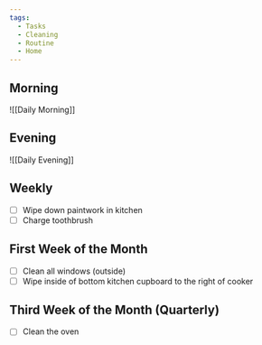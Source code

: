 ```yaml
---
tags:
  - Tasks
  - Cleaning
  - Routine
  - Home
---
```


## Morning

![[Daily Morning]]

## Evening

![[Daily Evening]]

## Weekly

- [ ] Wipe down paintwork in kitchen
- [ ] Charge toothbrush

## First Week of the Month

- [ ] Clean all windows (outside)
- [ ] Wipe inside of bottom kitchen cupboard to the right of cooker

## Third Week of the Month (Quarterly)

- [ ] Clean the oven
